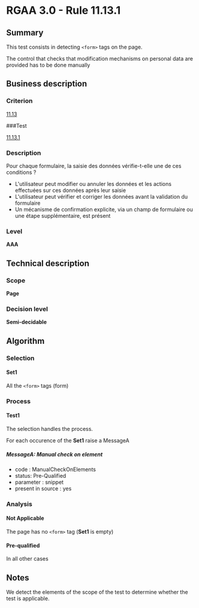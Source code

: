 # RGAA 3.0 -  Rule 11.13.1

## Summary

This test consists in detecting `<form>` tags on the page.

The control that checks that modification mechanisms on personal data are provided has to be done manually

## Business description

### Criterion

[11.13](http://disic.github.io/rgaa_referentiel_en/RGAA3.0_Criteria_English_version_v1.html#crit-11-13)

###Test

[11.13.1](http://disic.github.io/rgaa_referentiel_en/RGAA3.0_Criteria_English_version_v1.html#test-11-13-1)

### Description

Pour chaque formulaire, la saisie des donn&eacute;es v&eacute;rifie-t-elle une de ces conditions ? 
 
 *  L'utilisateur peut modifier ou annuler les donn&eacute;es et les actions effectu&eacute;es sur ces donn&eacute;es apr&egrave;s leur saisie 
 *  L'utilisateur peut v&eacute;rifier et corriger les donn&eacute;es avant la validation du formulaire 
 *  Un m&eacute;canisme de confirmation explicite, via un champ de formulaire ou une &eacute;tape suppl&eacute;mentaire, est pr&eacute;sent  


### Level

**AAA**

## Technical description

### Scope

**Page**

### Decision level

**Semi-decidable**

## Algorithm

### Selection

#### Set1

All the `<form>` tags (form)

### Process

#### Test1

The selection handles the process.

For each occurence of the **Set1** raise a MessageA

##### MessageA: Manual check on element

-   code : ManualCheckOnElements
-   status: Pre-Qualified
-   parameter : snippet
-   present in source : yes

### Analysis

#### Not Applicable

The page has no `<form>` tag (**Set1** is empty)

#### Pre-qualified

In all other cases

## Notes

We detect the elements of the scope of the test to determine whether the
test is applicable.
